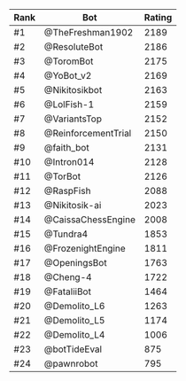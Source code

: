 Rank|Bot|Rating
---|---|---
#1|@TheFreshman1902|2189
#2|@ResoluteBot|2186
#3|@ToromBot|2175
#4|@YoBot_v2|2169
#5|@Nikitosikbot|2163
#6|@LolFish-1|2159
#7|@VariantsTop|2152
#8|@ReinforcementTrial|2150
#9|@faith_bot|2131
#10|@Intron014|2128
#11|@TorBot|2126
#12|@RaspFish|2088
#13|@Nikitosik-ai|2023
#14|@CaissaChessEngine|2008
#15|@Tundra4|1853
#16|@FrozenightEngine|1811
#17|@OpeningsBot|1763
#18|@Cheng-4|1722
#19|@FataliiBot|1464
#20|@Demolito_L6|1263
#21|@Demolito_L5|1174
#22|@Demolito_L4|1006
#23|@botTideEval|875
#24|@pawnrobot|795
